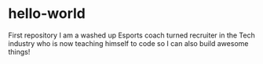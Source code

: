 # hello-world
First repository
I am a washed up Esports coach turned recruiter in the Tech industry who is now teaching himself to code so I can also build awesome things!

